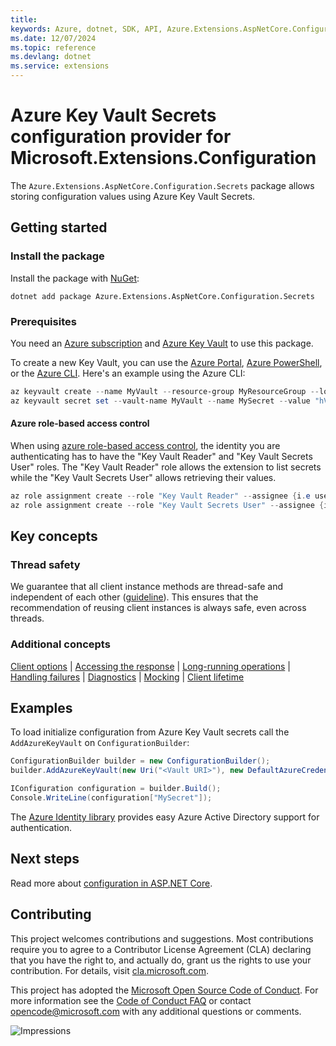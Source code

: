 ```yaml
---
title: 
keywords: Azure, dotnet, SDK, API, Azure.Extensions.AspNetCore.Configuration.Secrets, extensions
ms.date: 12/07/2024
ms.topic: reference
ms.devlang: dotnet
ms.service: extensions
---
```

# Azure Key Vault Secrets configuration provider for Microsoft.Extensions.Configuration

The `Azure.Extensions.AspNetCore.Configuration.Secrets` package allows storing configuration values using Azure Key Vault Secrets.

## Getting started

### Install the package

Install the package with [NuGet][nuget]:

```dotnetcli
dotnet add package Azure.Extensions.AspNetCore.Configuration.Secrets
```

### Prerequisites

You need an [Azure subscription][azure_sub] and
[Azure Key Vault][keyvault_doc] to use this package.

To create a new Key Vault, you can use the [Azure Portal][keyvault_create_portal],
[Azure PowerShell][keyvault_create_ps], or the [Azure CLI][keyvault_create_cli].
Here's an example using the Azure CLI:

```Powershell
az keyvault create --name MyVault --resource-group MyResourceGroup --location westus
az keyvault secret set --vault-name MyVault --name MySecret --value "hVFkk965BuUv"
```

#### Azure role-based access control

When using [azure role-based access control](/azure/key-vault/general/rbac-guide), the identity you are authenticating has to have the "Key Vault Reader" and "Key Vault Secrets User" roles.
The "Key Vault Reader" role allows the extension to list secrets while the "Key Vault Secrets User" allows retrieving their values.

```powershell
az role assignment create --role "Key Vault Reader" --assignee {i.e user@microsoft.com} --scope /subscriptions/{subscriptionid}/resourcegroups/{resource-group-name}
az role assignment create --role "Key Vault Secrets User" --assignee {i.e user@microsoft.com} --scope /subscriptions/{subscriptionid}/resourcegroups/{resource-group-name}
```

## Key concepts

### Thread safety
We guarantee that all client instance methods are thread-safe and independent of each other ([guideline](https://azure.github.io/azure-sdk/dotnet_introduction.html#dotnet-service-methods-thread-safety)). This ensures that the recommendation of reusing client instances is always safe, even across threads.

### Additional concepts
<!-- CLIENT COMMON BAR -->
[Client options](https://github.com/Azure/azure-sdk-for-net/blob/main/sdk/core/Azure.Core/README.md#configuring-service-clients-using-clientoptions) |
[Accessing the response](https://github.com/Azure/azure-sdk-for-net/blob/main/sdk/core/Azure.Core/README.md#accessing-http-response-details-using-responset) |
[Long-running operations](https://github.com/Azure/azure-sdk-for-net/blob/main/sdk/core/Azure.Core/README.md#consuming-long-running-operations-using-operationt) |
[Handling failures](https://github.com/Azure/azure-sdk-for-net/blob/main/sdk/core/Azure.Core/README.md#reporting-errors-requestfailedexception) |
[Diagnostics](https://github.com/Azure/azure-sdk-for-net/blob/main/sdk/core/Azure.Core/samples/Diagnostics.md) |
[Mocking](https://learn.microsoft.com/dotnet/azure/sdk/unit-testing-mocking) |
[Client lifetime](https://devblogs.microsoft.com/azure-sdk/lifetime-management-and-thread-safety-guarantees-of-azure-sdk-net-clients/)
<!-- CLIENT COMMON BAR -->

## Examples

To load initialize configuration from Azure Key Vault secrets call the `AddAzureKeyVault` on `ConfigurationBuilder`:

```C# Snippet:ConfigurationAddAzureKeyVault
ConfigurationBuilder builder = new ConfigurationBuilder();
builder.AddAzureKeyVault(new Uri("<Vault URI>"), new DefaultAzureCredential());

IConfiguration configuration = builder.Build();
Console.WriteLine(configuration["MySecret"]);
```

The [Azure Identity library][identity] provides easy Azure Active Directory support for authentication.

## Next steps

Read more about [configuration in ASP.NET Core][aspnetcore_configuration_doc].

## Contributing

This project welcomes contributions and suggestions.  Most contributions require
you to agree to a Contributor License Agreement (CLA) declaring that you have
the right to, and actually do, grant us the rights to use your contribution. For
details, visit [cla.microsoft.com][cla].

This project has adopted the [Microsoft Open Source Code of Conduct][coc].
For more information see the [Code of Conduct FAQ][coc_faq]
or contact [opencode@microsoft.com][coc_contact] with any
additional questions or comments.

![Impressions](https://azure-sdk-impressions.azurewebsites.net/api/impressions/azure-sdk-for-net%2Fsdk%2Fextensions%2FAzure.Extensions.AspNetCore.Configuration.Secrets%2FREADME.png)

<!-- LINKS -->
[source]: https://github.com/Azure/azure-sdk-for-net/tree/main/sdk/extensions/Azure.Extensions.AspNetCore.Configuration.Secrets/src
[package]: https://www.nuget.org/packages/Azure.Extensions.AspNetCore.Configuration.Secrets/
[docs]: /dotnet/api/Azure.Extensions.AspNetCore.Configuration.Secrets
[nuget]: https://www.nuget.org/packages/Azure.Extensions.AspNetCore.Configuration.Secrets
[keyvault_create_cli]: /azure/key-vault/quick-create-cli#create-a-key-vault
[keyvault_create_portal]: /azure/key-vault/quick-create-portal#create-a-vault
[keyvault_create_ps]: /azure/key-vault/quick-create-powershell#create-a-key-vault
[azure_cli]: /cli/azure
[azure_sub]: https://azure.microsoft.com/free/dotnet/
[identity]: https://github.com/Azure/azure-sdk-for-net/tree/main/sdk/identity/Azure.Identity/README.md
[aspnetcore_configuration_doc]: /aspnet/core/fundamentals/configuration/?view=aspnetcore-3.1
[error_codes]: /rest/api/storageservices/blob-service-error-codes
[cla]: https://cla.microsoft.com
[coc]: https://opensource.microsoft.com/codeofconduct/
[coc_faq]: https://opensource.microsoft.com/codeofconduct/faq/
[coc_contact]: mailto:opencode@microsoft.com
[keyvault_doc]: /azure/key-vault/general/overview

